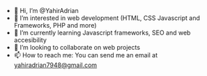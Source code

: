 - 👋 Hi, I’m @YahirAdrian
- 👀 I’m interested in web development (HTML, CSS Javascript and Frameworks, PHP and more)
- 🌱 I’m currently learning Javascript frameworks, SEO and web accesibility
- 💞️ I’m looking to collaborate on web projects
- 📫 How to reach me: You can send me an email at yahiradrian7948@gmail.com

<!---
YahirAdrian/YahirAdrian is a ✨ special ✨ repository because its `README.md` (this file) appears on your GitHub profile.
You can click the Preview link to take a look at your changes.
--->
